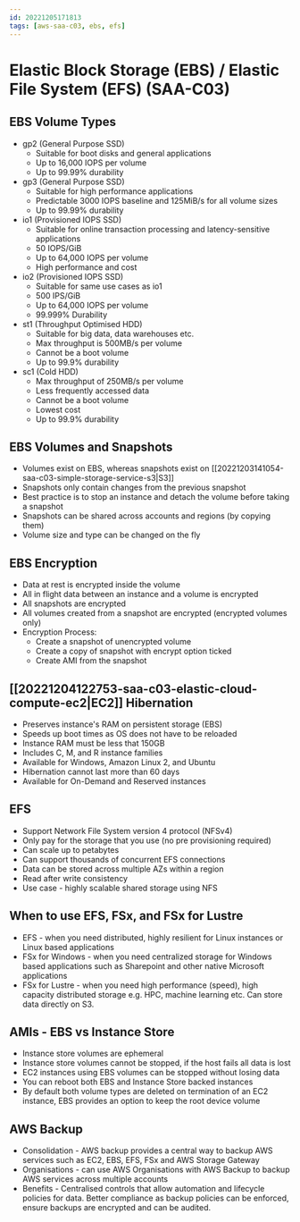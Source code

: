 ```yaml
---
id: 20221205171813
tags: [aws-saa-c03, ebs, efs]
---
```


# Elastic Block Storage (EBS) / Elastic File System (EFS) (SAA-C03)

## EBS Volume Types

* gp2 (General Purpose SSD)
  * Suitable for boot disks and general applications
  * Up to 16,000 IOPS per volume
  * Up to 99.99% durability
* gp3 (General Purpose SSD)
  * Suitable for high performance applications
  * Predictable 3000 IOPS baseline and 125MiB/s for all volume sizes
  * Up to 99.99% durability
* io1 (Provisioned IOPS SSD)
  * Suitable for online transaction processing and latency-sensitive
    applications
  * 50 IOPS/GiB
  * Up to 64,000 IOPS per volume
  * High performance and cost
* io2 (Provisioned IOPS SSD)
  * Suitable for same use cases as io1
  * 500 IPS/GiB
  * Up to 64,000 IOPS per volume
  * 99.999% Durability
* st1 (Throughput Optimised HDD)
  * Suitable for big data, data warehouses etc.
  * Max throughput is 500MB/s per volume
  * Cannot be a boot volume
  * Up to 99.9% durability
* sc1 (Cold HDD)
  * Max throughput of 250MB/s per volume
  * Less frequently accessed data
  * Cannot be a boot volume
  * Lowest cost
  * Up to 99.9% durability

## EBS Volumes and Snapshots

* Volumes exist on EBS, whereas snapshots exist on
  [[20221203141054-saa-c03-simple-storage-service-s3|S3]]
* Snapshots only contain changes from the previous snapshot
* Best practice is to stop an instance and detach the volume before
  taking a snapshot
* Snapshots can be shared across accounts and regions (by copying them)
* Volume size and type can be changed on the fly

## EBS Encryption

* Data at rest is encrypted inside the volume
* All in flight data between an instance and a volume is encrypted
* All snapshots are encrypted
* All volumes created from a snapshot are encrypted (encrypted volumes
  only)
* Encryption Process:
  * Create a snapshot of unencrypted volume
  * Create a copy of snapshot with encrypt option ticked
  * Create AMI from the snapshot

## [[20221204122753-saa-c03-elastic-cloud-compute-ec2|EC2]] Hibernation

* Preserves instance's RAM on persistent storage (EBS)
* Speeds up boot times as OS does not have to be reloaded
* Instance RAM must be less that 150GB
* Includes C, M, and R instance families
* Available for Windows, Amazon Linux 2, and Ubuntu
* Hibernation cannot last more than 60 days
* Available for On-Demand and Reserved instances

## EFS

* Support Network File System version 4 protocol (NFSv4)
* Only pay for the storage that you use (no pre provisioning required)
* Can scale up to petabytes
* Can support thousands of concurrent EFS connections
* Data can be stored across multiple AZs within a region
* Read after write consistency
* Use case - highly scalable shared storage using NFS

## When to use EFS, FSx, and FSx for Lustre

* EFS - when you need distributed, highly resilient for Linux instances
  or Linux based applications
* FSx for Windows - when you need centralized storage for Windows based
  applications such as Sharepoint and other native Microsoft applications
* FSx for Lustre - when you need high performance (speed), high capacity
  distributed storage e.g. HPC, machine learning etc. Can store data
  directly on S3.

## AMIs - EBS vs Instance Store

* Instance store volumes are ephemeral
* Instance store volumes cannot be stopped, if the host fails all data
  is lost
* EC2 instances using EBS volumes can be stopped without losing data
* You can reboot both EBS and Instance Store backed instances
* By default both volume types are deleted on termination of an EC2
  instance, EBS provides an option to keep the root device volume

## AWS Backup

* Consolidation - AWS backup provides a central way to backup AWS
  services such as EC2, EBS, EFS, FSx and AWS Storage Gateway
* Organisations - can use AWS Organisations with AWS Backup to backup
  AWS services across multiple accounts
* Benefits - Centralised controls that allow automation and lifecycle
  policies for data. Better compliance as backup policies can be
  enforced, ensure backups are encrypted and can be audited.
